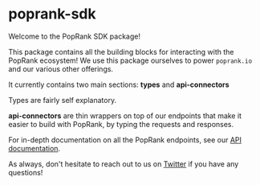 # poprank-sdk
 Welcome to the PopRank SDK package!


 This package contains all the building blocks for interacting with the PopRank ecosystem! We use this package ourselves to power `poprank.io` and our various other offerings.

It currently contains two main sections: **types** and **api-connectors**

Types are fairly self explanatory.

**api-connectors** are thin wrappers on top of our endpoints that make it easier to build with PopRank, by typing the requests and responses.

For in-depth documentation on all the PopRank endpoints, see our [API documentation](https://poprank.readme.io/reference/api-overview).

As always, don't hesitate to reach out to us on [Twitter](https://twitter.com/_poprank) if you have any questions!

